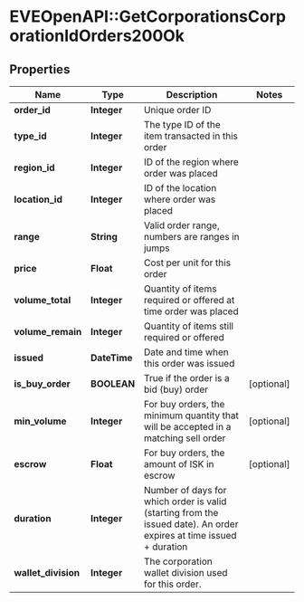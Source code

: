 # EVEOpenAPI::GetCorporationsCorporationIdOrders200Ok

## Properties
Name | Type | Description | Notes
------------ | ------------- | ------------- | -------------
**order_id** | **Integer** | Unique order ID | 
**type_id** | **Integer** | The type ID of the item transacted in this order | 
**region_id** | **Integer** | ID of the region where order was placed | 
**location_id** | **Integer** | ID of the location where order was placed | 
**range** | **String** | Valid order range, numbers are ranges in jumps | 
**price** | **Float** | Cost per unit for this order | 
**volume_total** | **Integer** | Quantity of items required or offered at time order was placed | 
**volume_remain** | **Integer** | Quantity of items still required or offered | 
**issued** | **DateTime** | Date and time when this order was issued | 
**is_buy_order** | **BOOLEAN** | True if the order is a bid (buy) order | [optional] 
**min_volume** | **Integer** | For buy orders, the minimum quantity that will be accepted in a matching sell order | [optional] 
**escrow** | **Float** | For buy orders, the amount of ISK in escrow | [optional] 
**duration** | **Integer** | Number of days for which order is valid (starting from the issued date). An order expires at time issued + duration | 
**wallet_division** | **Integer** | The corporation wallet division used for this order. | 


